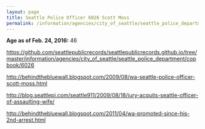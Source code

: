```yaml
---
layout: page
title: Seattle Police Officer 6026 Scott Moss
permalink: /information/agencies/city_of_seattle/seattle_police_department/copbook/6026/
---
```


**Age as of Feb. 24, 2016:** 46

https://github.com/seattlepublicrecords/seattlepublicrecords.github.io/tree/master/information/agencies/city_of_seattle/seattle_police_department/copbook/6026

http://behindthebluewall.blogspot.com/2009/08/wa-seattle-police-officer-scott-moss.html

http://blog.seattlepi.com/seattle911/2009/08/18/jury-acquits-seattle-officer-of-assaulting-wife/

http://behindthebluewall.blogspot.com/2011/04/wa-promoted-since-his-2nd-arrest.html


